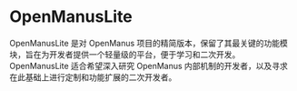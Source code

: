 # OpenManusLite
​OpenManusLite 是对 OpenManus 项目的精简版本，保留了其最关键的功能模块，旨在为开发者提供一个轻量级的平台，便于学习和二次开发。OpenManusLite 适合希望深入研究 OpenManus 内部机制的开发者，以及寻求在此基础上进行定制和功能扩展的二次开发者。​

